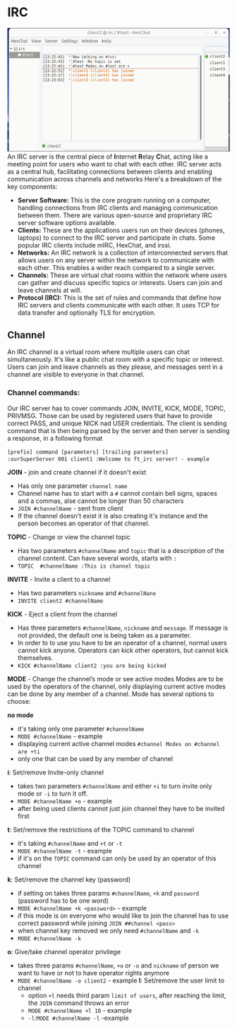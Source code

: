 # IRC

![""](HexChat.png)
An IRC server is the central piece of **I**nternet **R**elay **C**hat, acting like a meeting point for users who want to chat with each other. IRC server acts as a central hub, facilitating connections between clients and enabling communication across channels 
and networks Here's a breakdown of the key components:
- **Server Software:** This is the core program running on a computer, handling connections from IRC clients and managing communication between them. There are various open-source and proprietary IRC server software options available.
- **Clients:** These are the applications users run on their devices (phones, laptops) to connect to the IRC server and participate in chats. Some popular IRC clients include mIRC, HexChat, and irssi.
- **Networks:** An IRC network is a collection of interconnected servers that allows users on any server within the network to communicate with each other. This enables a wider reach compared to a single server.
- **Channels:** These are virtual chat rooms within the network where users can gather and discuss specific topics or interests. Users can join and leave channels at will.
- **Protocol (IRC):** This is the set of rules and commands that define how IRC servers and clients communicate with each other. It uses TCP for data transfer and optionally TLS for encryption.

## Channel
An IRC channel is a virtual room where multiple users can chat simultaneously. It's like a public chat room with a specific topic or interest. Users can join and leave channels as they please, and messages sent in a channel are visible to everyone in that channel. 
### Channel commands:
Our IRC server has to cover commands JOIN, INVITE, KICK, MODE, TOPIC, PRIVMSG. Those can be used by registered users that have to provide correct PASS, and unique NICK nad USER credentials.
The client is sending command that is then being parsed by the server and then server is sending a response, in a following format

```
[prefix] command [parameters] [trailing parameters]
:ourSuperServer 001 client1 :Welcome to ft_irc server! - example
```

 **JOIN** - join and create channel if it doesn't exist
  - Has only one parameter `channel name` 
   - Channel name has to start with a `#` cannot contain bell signs, spaces and a commas, alse cannot be longer than 50 characters </br>
   - `JOIN #channelName` - sent from client 
   -  If the channel doesn't exist it is also creating it's instance and the person becomes an operator of that channel.
     
**TOPIC** - Change or view the channel topic 
  
 -  Has two parameters `#channelName` and  `topic` that is a description of the channel content. Can have several words, starts with `:`
 -  `TOPIC  #channelName :This is channel topic`
   
**INVITE** - Invite a client to a channel
  
  - Has two parameters `nickname` and  `#channelNane`
  - `INVITE client2 #channelName`

**KICK** -  Eject a client from the channel
  - Has three parameters `#channelName`, `nickname` and `message`. If message is not provided, the default one is being taken as a parameter.
  - In order to to use you have to be an operator of a channel, normal users cannot kick anyone. Operators can kick other operators, but cannot kick themselves.
  - `KICK #channelName client2 :you are being kicked`

**MODE** - Change the channel’s mode or see active modes
Modes are to be used by the operators of the channel, only displaying current active modes can be done by any member of a channel.
Mode has several options to choose: 

**no mode**
  - it's taking only one parameter `#channelName`
  - `MODE #channelName` - example
  - displaying current active channel modes `#channel Modes on #channel are +ti`
  - only one that can be used by any member of channel
    
**i**: Set/remove Invite-only channel
  - takes two parameters `#channelName` and either `+i` to turn invite only mode or `-i` to turn it off.
  - `MODE #channelName +o` - example
  - after being used clients cannot just join channel they have to be invited first
    
**t**: Set/remove the restrictions of the TOPIC command to channel
  - it's taking `#channelName` and `+t` or `-t`
  - `MODE #channelName -t` - example
  - if it's on the `TOPIC` command can only be used by an operator of this channel

**k**: Set/remove the channel key (password)
  - if setting on takes three params `#channelName`, `+k` and `password` (password has to be one word)
  - `MODE #channelName +k <password>` - example
  - if this mode is on everyone who would like to join the channel has to use correct password while joining `JOIN ##channel <pass>`
  - when channel key removed we only need `#channelName` and `-k`
  - `MODE #channelName -k`

**o**: Give/take channel operator privilege
  - takes three params `#channelName`, `+o` or `-o` and `nickname` of person we want to have or not to have operator rights anymore
  - `MODE #channelName -o client2` - example
**l**: Set/remove the user limit to channel
    - option `+l` needs third param `limit of users`, after reaching the limit, the `JOIN` command throws an error
    - `MODE #channelName +l 10` - example
    - `-l`:`MODE #channelName -l` -example
    



